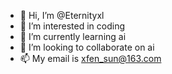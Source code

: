 - 👋 Hi, I’m @Eternityxl
- 👀 I’m interested in coding
- 🌱 I’m currently learning ai
- 💞️ I’m looking to collaborate on ai
- 📫 My email is xfen_sun@163.com
